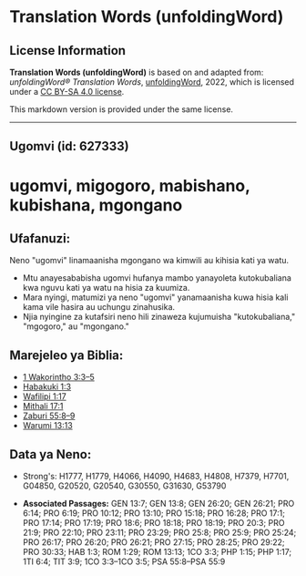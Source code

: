 # Translation Words (unfoldingWord)

## License Information

**Translation Words (unfoldingWord)** is based on and adapted from: _unfoldingWord® Translation Words_, [unfoldingWord](https://unfoldingword.org/utw), 2022, which is licensed under a [CC BY-SA 4.0 license](https://creativecommons.org/licenses/by-sa/4.0/legalcode.en).

This markdown version is provided under the same license.



--------------------------------

## Ugomvi (id: 627333)

ugomvi, migogoro, mabishano, kubishana, mgongano
================================================

Ufafanuzi:
----------

Neno "ugomvi" linamaanisha mgongano wa kimwili au kihisia kati ya watu.

* Mtu anayesababisha ugomvi hufanya mambo yanayoleta kutokubaliana kwa nguvu kati ya watu na hisia za kuumiza.
* Mara nyingi, matumizi ya neno "ugomvi" yanamaanisha kuwa hisia kali kama vile hasira au uchungu zinahusika.
* Njia nyingine za kutafsiri neno hili zinaweza kujumuisha "kutokubaliana," "mgogoro," au "mgongano."

Marejeleo ya Biblia:
--------------------

* [1 Wakorintho 3:3–5](https://ref.ly/1Cor3:3-1Cor3:5)
* [Habakuki 1:3](https://ref.ly/Hab1:3)
* [Wafilipi 1:17](https://ref.ly/Phil1:17)
* [Mithali 17:1](https://ref.ly/Prov17:1)
* [Zaburi 55:8–9](https://ref.ly/Ps55:8-Ps55:9)
* [Warumi 13:13](https://ref.ly/Rom13:13)

Data ya Neno:
-------------

* Strong's: H1777, H1779, H4066, H4090, H4683, H4808, H7379, H7701, G04850, G20520, G20540, G30550, G31630, G53790

* **Associated Passages:** GEN 13:7; GEN 13:8; GEN 26:20; GEN 26:21; PRO 6:14; PRO 6:19; PRO 10:12; PRO 13:10; PRO 15:18; PRO 16:28; PRO 17:1; PRO 17:14; PRO 17:19; PRO 18:6; PRO 18:18; PRO 18:19; PRO 20:3; PRO 21:9; PRO 22:10; PRO 23:11; PRO 23:29; PRO 25:8; PRO 25:9; PRO 25:24; PRO 26:17; PRO 26:20; PRO 26:21; PRO 27:15; PRO 28:25; PRO 29:22; PRO 30:33; HAB 1:3; ROM 1:29; ROM 13:13; 1CO 3:3; PHP 1:15; PHP 1:17; 1TI 6:4; TIT 3:9; 1CO 3:3–1CO 3:5; PSA 55:8–PSA 55:9

